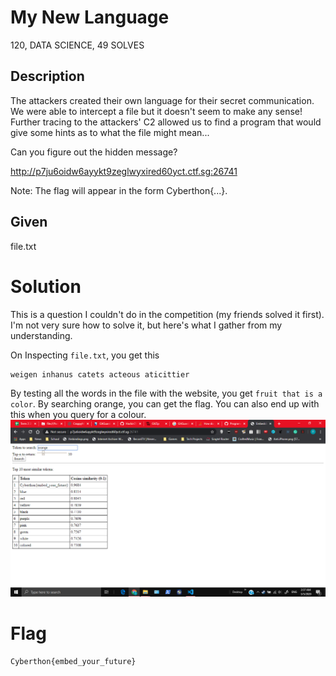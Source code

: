 # My New Language
120, DATA SCIENCE, 49 SOLVES

## Description
The attackers created their own language for their secret communication. We were able to intercept a file but it doesn't seem to make any sense! Further tracing to the attackers' C2 allowed us to find a program that would give some hints as to what the file might mean...

Can you figure out the hidden message?

http://p7ju6oidw6ayykt9zeglwyxired60yct.ctf.sg:26741

Note: The flag will appear in the form Cyberthon{...}.

## Given
file.txt

# Solution
This is a question I couldn't do in the competition (my friends solved it first). 
I'm not very sure how to solve it, but here's what I gather from my understanding.

On Inspecting `file.txt`, you get this
```
weigen inhanus catets acteous aticittier
```

By testing all the words in the file with the website, you get `fruit that is a color`.
By searching orange, you can get the flag. You can also end up with this when you query for a colour.
![flag](words/orange.png)

# Flag
`Cyberthon{embed_your_future}`